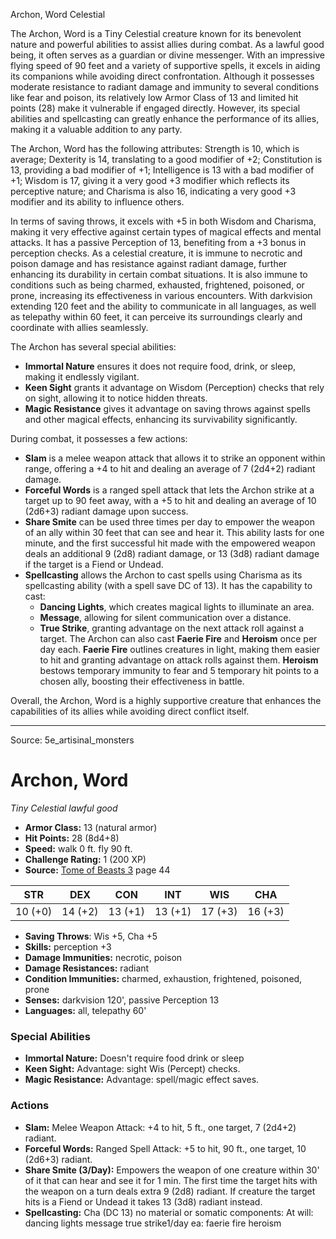 <MonsterName/>Archon, Word</MonsterName>
<CreatureType/>Celestial</CreatureType>

<summary>The Archon, Word is a Tiny Celestial creature known for its benevolent nature and powerful abilities to assist allies during combat. As a lawful good being, it often serves as a guardian or divine messenger. With an impressive flying speed of 90 feet and a variety of supportive spells, it excels in aiding its companions while avoiding direct confrontation. Although it possesses moderate resistance to radiant damage and immunity to several conditions like fear and poison, its relatively low Armor Class of 13 and limited hit points (28) make it vulnerable if engaged directly. However, its special abilities and spellcasting can greatly enhance the performance of its allies, making it a valuable addition to any party.</summary>

<detail>

The Archon, Word has the following attributes: Strength is 10, which is average; Dexterity is 14, translating to a good modifier of +2; Constitution is 13, providing a bad modifier of +1; Intelligence is 13 with a bad modifier of +1; Wisdom is 17, giving it a very good +3 modifier which reflects its perceptive nature; and Charisma is also 16, indicating a very good +3 modifier and its ability to influence others. 

In terms of saving throws, it excels with +5 in both Wisdom and Charisma, making it very effective against certain types of magical effects and mental attacks. It has a passive Perception of 13, benefiting from a +3 bonus in perception checks. As a celestial creature, it is immune to necrotic and poison damage and has resistance against radiant damage, further enhancing its durability in certain combat situations. It is also immune to conditions such as being charmed, exhausted, frightened, poisoned, or prone, increasing its effectiveness in various encounters. With darkvision extending 120 feet and the ability to communicate in all languages, as well as telepathy within 60 feet, it can perceive its surroundings clearly and coordinate with allies seamlessly.

The Archon has several special abilities: 
- **Immortal Nature** ensures it does not require food, drink, or sleep, making it endlessly vigilant.
- **Keen Sight** grants it advantage on Wisdom (Perception) checks that rely on sight, allowing it to notice hidden threats.
- **Magic Resistance** gives it advantage on saving throws against spells and other magical effects, enhancing its survivability significantly.

During combat, it possesses a few actions: 
- **Slam** is a melee weapon attack that allows it to strike an opponent within range, offering a +4 to hit and dealing an average of 7 (2d4+2) radiant damage.
- **Forceful Words** is a ranged spell attack that lets the Archon strike at a target up to 90 feet away, with a +5 to hit and dealing an average of 10 (2d6+3) radiant damage upon success.
- **Share Smite** can be used three times per day to empower the weapon of an ally within 30 feet that can see and hear it. This ability lasts for one minute, and the first successful hit made with the empowered weapon deals an additional 9 (2d8) radiant damage, or 13 (3d8) radiant damage if the target is a Fiend or Undead.
- **Spellcasting** allows the Archon to cast spells using Charisma as its spellcasting ability (with a spell save DC of 13). It has the capability to cast: 
  - **Dancing Lights**, which creates magical lights to illuminate an area.
  - **Message**, allowing for silent communication over a distance.
  - **True Strike**, granting advantage on the next attack roll against a target.
  The Archon can also cast **Faerie Fire** and **Heroism** once per day each. 
  **Faerie Fire** outlines creatures in light, making them easier to hit and granting advantage on attack rolls against them. **Heroism** bestows temporary immunity to fear and 5 temporary hit points to a chosen ally, boosting their effectiveness in battle.

Overall, the Archon, Word is a highly supportive creature that enhances the capabilities of its allies while avoiding direct conflict itself.</detail>



---

Source: 5e_artisinal_monsters

# Archon, Word

*Tiny* *Celestial* *lawful good*

- **Armor Class:** 13 (natural armor)
- **Hit Points:** 28 (8d4+8)
- **Speed:** walk 0 ft. fly 90 ft.
- **Challenge Rating:** 1 (200 XP)
- **Source:** [Tome of Beasts 3](https://koboldpress.com/kpstore/product/tome-of-beasts-3-for-5th-edition/) page 44

| STR | DEX | CON | INT | WIS | CHA |
| --- | --- | --- | --- | --- | --- |
| 10 (+0) | 14 (+2) | 13 (+1) | 13 (+1) | 17 (+3) | 16 (+3) |

- **Saving Throws**: Wis +5, Cha +5
- **Skills:** perception +3
- **Damage Immunities:** necrotic, poison
- **Damage Resistances:** radiant
- **Condition Immunities:** charmed, exhaustion, frightened, poisoned, prone
- **Senses:** darkvision 120', passive Perception 13
- **Languages:** all, telepathy 60'

### Special Abilities

- **Immortal Nature:** Doesn't require food drink or sleep
- **Keen Sight:** Advantage: sight Wis (Percept) checks.
- **Magic Resistance:** Advantage: spell/magic effect saves.

### Actions

- **Slam:** Melee Weapon Attack: +4 to hit, 5 ft., one target, 7 (2d4+2) radiant.
- **Forceful Words:** Ranged Spell Attack: +5 to hit, 90 ft., one target, 10 (2d6+3) radiant.
- **Share Smite (3/Day):** Empowers the weapon of one creature within 30' of it that can hear and see it for 1 min. The first time the target hits with the weapon on a turn deals extra 9 (2d8) radiant. If creature the target hits is a Fiend or Undead it takes 13 (3d8) radiant instead.
- **Spellcasting:** Cha (DC 13) no material or somatic components: At will: dancing lights message true strike1/day ea: faerie fire heroism




